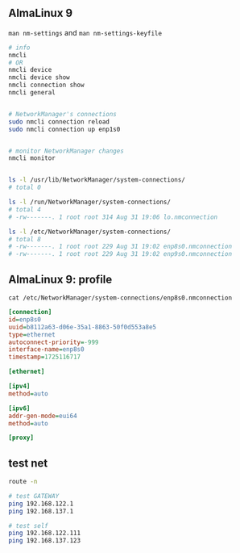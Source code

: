 ## AlmaLinux 9
`man nm-settings` and `man nm-settings-keyfile`
```bash
# info
nmcli
# OR
nmcli device
nmcli device show
nmcli connection show
nmcli general


# NetworkManager's connections
sudo nmcli connection reload
sudo nmcli connection up enp1s0


# monitor NetworkManager changes
nmcli monitor


ls -l /usr/lib/NetworkManager/system-connections/
# total 0

ls -l /run/NetworkManager/system-connections/
# total 4
# -rw-------. 1 root root 314 Aug 31 19:06 lo.nmconnection

ls -l /etc/NetworkManager/system-connections/
# total 8
# -rw-------. 1 root root 229 Aug 31 19:02 enp8s0.nmconnection
# -rw-------. 1 root root 229 Aug 31 19:02 enp9s0.nmconnection
```


## AlmaLinux 9: profile
`cat /etc/NetworkManager/system-connections/enp8s0.nmconnection`
```ini
[connection]
id=enp8s0
uuid=b8112a63-d06e-35a1-8863-50f0d553a8e5
type=ethernet
autoconnect-priority=-999
interface-name=enp8s0
timestamp=1725116717

[ethernet]

[ipv4]
method=auto

[ipv6]
addr-gen-mode=eui64
method=auto

[proxy]
```


## test net
```bash
route -n

# test GATEWAY
ping 192.168.122.1
ping 192.168.137.1

# test self
ping 192.168.122.111
ping 192.168.137.123
```
